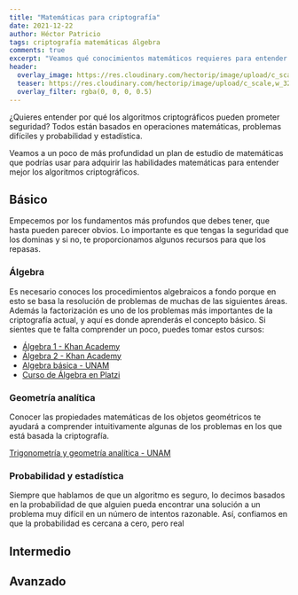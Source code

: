 ```yaml
---
title: "Matemáticas para criptografía"
date: 2021-12-22
author: Héctor Patricio
tags: criptografía matemáticas álgebra
comments: true
excerpt: "Veamos qué conocimientos matemáticos requieres para entender los algoritmos criptográficos, cómo funcionan y, en su caso, avanzar para que puedas diseñar los tuyos."
header:
  overlay_image: https://res.cloudinary.com/hectorip/image/upload/c_scale,w_1120/v1639258119/anton-maksimov-juvnsky-hlc-O87pjUs-unsplash_gvco8p.jpg
  teaser: https://res.cloudinary.com/hectorip/image/upload/c_scale,w_320/v1639258119/anton-maksimov-juvnsky-hlc-O87pjUs-unsplash_gvco8p.jpg
  overlay_filter: rgba(0, 0, 0, 0.5)
---
```


¿Quieres entender por qué los algoritmos criptográficos pueden prometer seguridad? Todos están basados en operaciones matemáticas, problemas difíciles y probabilidad y estadística. 

Veamos a un poco de más profundidad un plan de estudio de matemáticas que podrías usar para adquirir las habilidades matemáticas para entender mejor los algoritmos criptográficos.

## Básico

Empecemos por los fundamentos más profundos que debes tener, que hasta pueden parecer obvios. Lo importante es que tengas la seguridad que los dominas y si no, te proporcionamos algunos recursos para que los repasas.

### Álgebra

Es necesario conoces los procedimientos algebraicos a fondo porque en esto se basa la resolución de problemas de muchas de las siguientes áreas. Además la factorización es uno de los problemas más importantes de la criptografía actual, y aquí es donde aprenderás el concepto básico. Si sientes que te falta comprender un poco, puedes tomar estos cursos:

- [Álgebra 1 - Khan Academy](https://www.khanacademy.org/math/algebra)
- [Álgebra 2 - Khan Academy](https://www.khanacademy.org/math/algebra2)
- [Algebra básica - UNAM](https://www.coursera.org/learn/algebra-basica)
- [Curso de Álgebra en Platzi](https://platzi.com/cursos/algebra/)

### Geometría analítica

Conocer las propiedades matemáticas de los objetos geométricos te ayudará a comprender intuitivamente algunas de los problemas en los que está basada la criptografía.

[Trigonometría y geometría analítica - UNAM](https://www.coursera.org/learn/trigonometria)


### Probabilidad y estadística

Siempre que hablamos de que un algoritmo es seguro, lo decimos basados en la probabilidad de que alguien pueda encontrar una solución a un problema muy difícil en un número de intentos razonable. Así, confiamos en que la probabilidad es cercana a cero, pero real
## Intermedio


## Avanzado